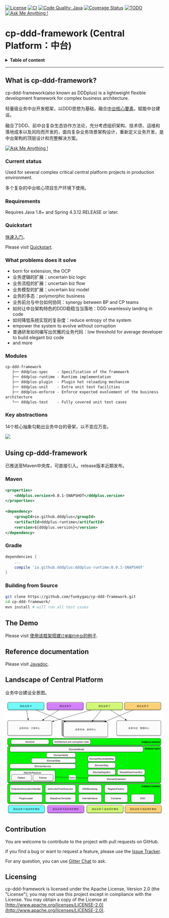 [![License](https://img.shields.io/badge/License-Apache%202.0-green.svg)](https://github.com/funkygao/cp-ddd-framework/blob/master/LICENSE)
[![CI](https://github.com/funkygao/cp-ddd-framework/workflows/CI/badge.svg?branch=master)](https://github.com/funkygao/cp-ddd-framework/actions?query=branch%3Amaster+workflow%3ACI)
[![Code Quality: Java](https://img.shields.io/lgtm/grade/java/g/funkygao/cp-ddd-framework.svg?logo=lgtm&logoWidth=18)](https://lgtm.com/projects/g/funkygao/cp-ddd-framework/context:java)
[![Coverage Status](https://img.shields.io/codecov/c/github/funkygao/cp-ddd-framework.svg)](https://codecov.io/gh/funkygao/cp-ddd-framework)
[![TODO](https://badgen.net/https/api.tickgit.com/badgen/github.com/funkygao/cp-ddd-framework?label=todos)](https://www.tickgit.com/browse?repo=github.com/funkygao/cp-ddd-framework)
[![Ask Me Anything !](https://img.shields.io/badge/Ask%20me-anything-1abc9c.svg)](https://gitter.im/cp-ddd-framework/community)

# cp-ddd-framework (Central Platform：中台)

<details>
<summary><b>Table of content</b></summary>

## Table of content
   * [What is cp-ddd-framework](#what-is-cp-ddd-framework)
      * [Current status](#current-status)
      * [Requirements](#requirements)
      * [Quickstart](#quickstart)
      * [What problems does it solve](#what-problems-does-it-solve)
      * [Modules](#modules)
      * [Key abstractions](#key-abstractions)
   * [Using cp-ddd-framework](#using-cp-ddd-framework)
      * [Maven](#maven)
      * [Gradle](#gradle)
      * [Building from Source](#building-from-source)
   * [The Demo](#the-demo)
   * [Reference documentation](#reference-documentation)
   * [Landscape of Central Platform](#landscape-of-central-platform)
   * [Contribution](#contribution)
   * [Licensing](#licensing)

</details>

----

## What is cp-ddd-framework?

cp-ddd-framework(also known as DDDplus) is a lightweight flexible development framework for complex business architecture.

轻量级业务中台开发框架，以DDD思想为基础，融合[中台核心要素](https://github.com/funkygao/cp-ddd-framework/wiki/%E4%B8%9A%E5%8A%A1%E4%B8%AD%E5%8F%B0%E7%9A%84%E6%A0%B8%E5%BF%83%E8%A6%81%E7%B4%A0)，赋能中台建设。

融合了DDD、前中台复杂生态协作方法论，充分考虑组织架构、技术债、运维和落地成本以及风险而开发的，面向复杂业务场景架构设计，重新定义业务开发，是中台架构的顶层设计和完整解决方案。

[![Ask Me Anything !](https://img.shields.io/badge/Ask%20me-anything-1abc9c.svg)](https://gitter.im/cp-ddd-framework/community)

### Current status

Used for several complex critical central platform projects in production environment.

多个复杂的中台核心项目生产环境下使用。

### Requirements

Requires Java 1.8+ and Spring 4.3.12.RELEASE or later.

### Quickstart

[快速入门](https://github.com/funkygao/cp-ddd-framework/wiki)。

Please visit [Quickstart](https://github.com/funkygao/cp-ddd-framework/wiki).

### What problems does it solve

- born for extension, the OCP
- 业务逻辑的扩展：uncertain biz logic
- 业务流程的扩展：uncertain biz flow
- 业务模型的扩展：uncertain biz model
- 业务的多态：polymorphic business
- 业务前台与中台如何协同：synergy between BP and CP teams
- 如何让中台架构特色的DDD稳稳当当落地：DDD seamlessly landing in code
- 如何降低系统实现的复杂度：reduce entropy of the system
- empower the system to evolve without corruption
- 普通研发如何编写出优雅的业务代码：low threshold for average developer to build elegant biz code
- and more

### Modules

```
cp-ddd-framework
   ├── dddplus-spec    - Specification of the framework
   ├── dddplus-runtime - Runtime implementation
   ├── dddplus-plugin  - Plugin hot reloading mechanism
   ├── dddplus-unit    - Extra unit test facilities
   ├── dddplus-enforce - Enforce expected evolvement of the business architecture
   └── dddplus-test    - Fully covered unit test cases
```

### Key abstractions

14个核心抽象勾勒出业务中台的骨架，以不变应万变。

![](http://www.plantuml.com/plantuml/svg/XLHDRnCn4BtxLunwQW-fn3LQLIq4f1v0LSiTJUn9rehNZkpPfAZqlpDE7DWF8tAAvxrvyxttYJ5otpcLTjRlCM87BNfpZ9QPF6pG9HfWgKKJZjPlc-PekVrnVj_T0SUUbACD0mU8Tjio61j9imrUgJtg7Mu9dbo_jHwQvek8aRYzAP2VzKnnWvhWyT6GPyi_doa5Tw0unLUXG-i_lpBv9D9JE0V0jQEf_Mimv1wOKRSTUHR_cJ1fQ-Y5QPykg7QO4ZmX2ycFB94zHVMkb0zCSDK6XaWkeCcnhm0JVFkWIh6tj_cXPZMyK3nOJHL0Sb23_x04UYNTCrtV3DdFT0Yx773eLZ6AVmpEhMK68l2dHT3yMYnc3PtXiu5KUddASEz4HmBKyKZUK1GOruaZQeRIQjBVgHDVfh_GHqmb_uUrTH9SpImYkIM-f2rngvIDZUc_94CRxDs8DijjD8FLQYNljyJ8LhzB46-AMXqygGaqsR4SkXWAFksrC3fatLwNAPqwUwFKU8FAeEhBKy3ghinLAfrNqmqfYkDQwgpgtStBF7FBdVqJBaTN6M4ZiBHzN7QnLHAhbRa45pGoLVYBnTqbjoMiPPnrIiclKDIdu5au525BeybNbSzZY6ItixsGb2egyjR1a2fnotCUkDWh-vgr1_rOGeYwfSHHG7LFtkHl_cy0)

## Using cp-ddd-framework

已推送至Maven中央库，可直接引入。release版本近期发布。

### Maven

```xml
<properties>
    <dddplus.version>0.0.1-SNAPSHOT</dddplus.version>
</properties>

<dependency>
    <groupId>io.github.dddplus</groupId>
    <artifactId>dddplus-runtime</artifactId>
    <version>${dddplus.version}</version>
</dependency>
```

### Gradle

```groovy
dependencies {
    ...
    compile 'io.github.dddplus:dddplus-runtime:0.0.1-SNAPSHOT'
}
```

### Building from Source

``` bash
git clone https://github.com/funkygao/cp-ddd-framework.git
cd cp-ddd-framework/
mvn install # will run all test cases
```

## The Demo

Please visit [使用该框架搭建`订单履约中台`的例子](https://github.com/dddplus/dddplus-demo).

## Reference documentation

Please visit [Javadoc](https://funkygao.github.io/cp-ddd-framework/doc/apidocs/).

## Landscape of Central Platform

业务中台建设全景图。

![](doc/assets/img/landscape.png)

## Contribution

You are welcome to contribute to the project with pull requests on GitHub.

If you find a bug or want to request a feature, please use the [Issue Tracker](https://github.com/funkygao/cp-ddd-framework/issues).

For any question, you can use [Gitter Chat](https://gitter.im/cp-ddd-framework/community) to ask.

## Licensing

cp-ddd-framework is licensed under the Apache License, Version 2.0 (the "License"); you may not use this project except in compliance with the License. You may obtain a copy of the License at [http://www.apache.org/licenses/LICENSE-2.0](http://www.apache.org/licenses/LICENSE-2.0).
